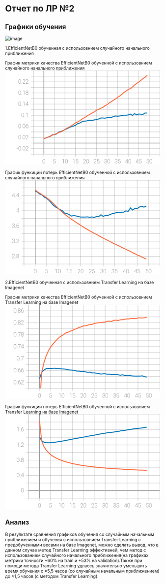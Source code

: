 # Отчет по ЛР №2

## Графики обучения
![image](https://user-images.githubusercontent.com/76451709/114280593-a9aae380-9a42-11eb-9187-7c12c1de30e9.png)

1.EfficientNetB0 обученная с использовнием случайного начального приближения

График метрики качества EfficientNetB0 обученной с использовнием случайного начального приближения
![DefMetr](https://github.com/k0styamba/CNN-food-101/blob/myoutputLab2/Graphs/3/epoch_categorical_accuracy.svg)

График функиции потерь EfficientNetB0 обученной с использовнием случайного начального приближения
![DefLoss](https://github.com/k0styamba/CNN-food-101/blob/myoutputLab2/Graphs/3/epoch_loss.svg)

2.EfficientNetB0 обученная с использовнием Transfer Learning на базе Imagenet

График метрики качества EfficientNetB0 обученной с использовнием Transfer Learning на базе Imagenet
![MyMetr](https://github.com/k0styamba/CNN-food-101/blob/myoutputLab2/Graphs/4/epoch_categorical_accuracy.svg)

График функиции потерь EfficientNetB0 обученной с использовнием Transfer Learning на базе Imagenet
![MyLoss](https://github.com/k0styamba/CNN-food-101/blob/myoutputLab2/Graphs/4/epoch_loss.svg)

## Анализ
В результате сравнения графиков обучения со случайным начальным приближением и обучения с использовнием Transfer Learning с предобученными весами на базе Imagenet, можно сделать вывод, что в данном случае метод Transfer Learning эффективней, чем метод с использованием случайного начального приближения(на графиках метрики точности +60% на train и +53% на validation).Также при помощи метода Transfer Learning удлаось значительно уменьшить время обучения с ≈5,5 часов (со случайным начальным приближением) до ≈1,5 часов (с методом Transfer Learning).
